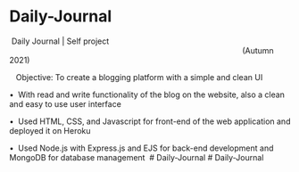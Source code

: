 # Daily-Journal


  Daily Journal | Self project                                                                                                                                                                                            (Autumn 2021)

   Objective: To create a blogging platform with a simple and clean UI

•  With read and write functionality of the blog on the website, also a clean and easy to use user interface

•  Used HTML, CSS, and Javascript for front-end of the web application and deployed it on Heroku

•  Used Node.js with Express.js and EJS for back-end development and MongoDB for database management 
#   D a i l y - J o u r n a l  
 #   D a i l y - J o u r n a l  
 